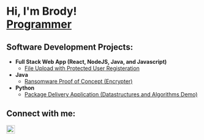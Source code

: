 <h1>Hi, I'm Brody! <br/><a href="https://github.com/BrodyT159">Programmer</a></h1>

<h2>Software Development Projects:</h2>

- <b>Full Stack Web App (React, NodeJS, Java, and Javascript)</b>
  - [File Upload with Protected User Registeration](https://brodyt159.github.io/User-registration/)
- <b>Java</b>
  - [Ransomware Proof of Concept (Encrypter)](https://github.com/joshmadakor1/EncrypterPOC)
- <b>Python</b>
  - [Package Delivery Application (Datastructures and Algorithms Demo)](https://github.com/joshmadakor1/Package-Delivery-Pathfinding-Algorithm)

<h2>Connect with me:</h2>

[<img align="left" alt="JoshMadakor | LinkedIn" width="22px" src="https://cdn.jsdelivr.net/npm/simple-icons@v3/icons/linkedin.svg" />][linkedin]

[linkedin]: https://www.linkedin.com/in/brody-trewartha-4651a82b2/
